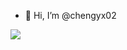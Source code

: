 - 👋 Hi, I’m @chengyx02

![]([https://github.com/chengyx02/chengyx02/blob/output/github-contribution-grid-snake.svg](https://raw.githubusercontent.com/chengyx02/chengyx02/output/github-contribution-grid-snake.svg))

<!---
chengyx02/chengyx02 is a ✨ special ✨ repository because its `README.md` (this file) appears on your GitHub profile.
You can click the Preview link to take a look at your changes.
--->
